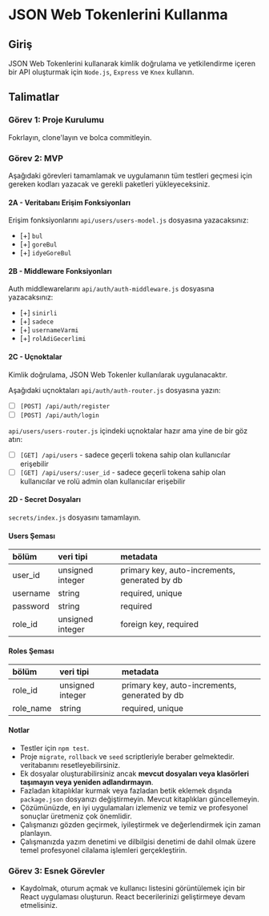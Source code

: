 # JSON Web Tokenlerini Kullanma

## Giriş

JSON Web Tokenlerini kullanarak kimlik doğrulama ve yetkilendirme içeren bir API oluşturmak için `Node.js`, `Express` ve `Knex` kullanın.

## Talimatlar

### Görev 1: Proje Kurulumu

Fokrlayın, clone'layın ve bolca commitleyin.

### Görev 2: MVP

Aşağıdaki görevleri tamamlamak ve uygulamanın tüm testleri geçmesi için gereken kodları yazacak ve gerekli paketleri yükleyeceksiniz.

#### 2A - Veritabanı Erişim Fonksiyonları

Erişim fonksiyonlarını `api/users/users-model.js` dosyasına yazacaksınız:

- [+] `bul`
- [+] `goreBul`
- [+] `idyeGoreBul`

#### 2B - Middleware Fonksiyonları

Auth middlewarelarını `api/auth/auth-middleware.js` dosyasına yazacaksınız:

- [+] `sinirli`
- [+] `sadece`
- [+] `usernameVarmi`
- [+] `rolAdiGecerlimi`

#### 2C - Uçnoktalar

Kimlik doğrulama, JSON Web Tokenler kullanılarak uygulanacaktır.

Aşağıdaki uçnoktaları `api/auth/auth-router.js` dosyasına yazın:

- [ ] `[POST] /api/auth/register`
- [ ] `[POST] /api/auth/login`

`api/users/users-router.js` içindeki uçnoktalar hazır ama yine de bir göz atın:

- [ ] `[GET] /api/users` - sadece geçerli tokena sahip olan kullanıcılar erişebilir
- [ ] `[GET] /api/users/:user_id` - sadece geçerli tokena sahip olan kullanıcılar ve rolü admin olan kullanıcılar erişebilir

#### 2D - Secret Dosyaları

`secrets/index.js` dosyasını tamamlayın.

#### Users Şeması

| bölüm    | veri tipi        | metadata                                      |
| :------- | :--------------- | :-------------------------------------------- |
| user_id  | unsigned integer | primary key, auto-increments, generated by db |
| username | string           | required, unique                              |
| password | string           | required                                      |
| role_id  | unsigned integer | foreign key, required                         |

#### Roles Şeması

| bölüm     | veri tipi        | metadata                                      |
| :-------- | :--------------- | :-------------------------------------------- |
| role_id   | unsigned integer | primary key, auto-increments, generated by db |
| role_name | string           | required, unique                              |

#### Notlar

- Testler için `npm test`.
- Proje `migrate`, `rollback` ve `seed` scriptleriyle beraber gelmektedir. veritabanını resetleyebilirsiniz.
- Ek dosyalar oluşturabilirsiniz ancak **mevcut dosyaları veya klasörleri taşımayın veya yeniden adlandırmayın**.
- Fazladan kitaplıklar kurmak veya fazladan betik eklemek dışında `package.json` dosyanızı değiştirmeyin. Mevcut kitaplıkları güncellemeyin.
- Çözümünüzde, en iyi uygulamaları izlemeniz ve temiz ve profesyonel sonuçlar üretmeniz çok önemlidir.
- Çalışmanızı gözden geçirmek, iyileştirmek ve değerlendirmek için zaman planlayın.
- Çalışmanızda yazım denetimi ve dilbilgisi denetimi de dahil olmak üzere temel profesyonel cilalama işlemleri gerçekleştirin.

### Görev 3: Esnek Görevler

- Kaydolmak, oturum açmak ve kullanıcı listesini görüntülemek için bir React uygulaması oluşturun. React becerilerinizi geliştirmeye devam etmelisiniz.
